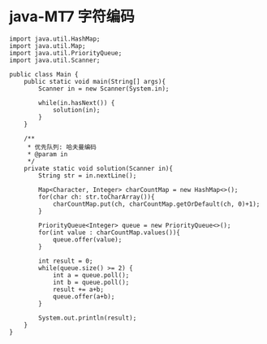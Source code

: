# java-MT7 字符编码


    import java.util.HashMap;
    import java.util.Map;
    import java.util.PriorityQueue;
    import java.util.Scanner;
    
    public class Main {
        public static void main(String[] args){
            Scanner in = new Scanner(System.in);
    
            while(in.hasNext()) {
                solution(in);
            }
        }
    
        /**
         * 优先队列: 哈夫曼编码
         * @param in
         */
        private static void solution(Scanner in){
            String str = in.nextLine();
    
            Map<Character, Integer> charCountMap = new HashMap<>();
            for(char ch: str.toCharArray()){
                charCountMap.put(ch, charCountMap.getOrDefault(ch, 0)+1);
            }
    
            PriorityQueue<Integer> queue = new PriorityQueue<>();
            for(int value : charCountMap.values()){
                queue.offer(value);
            }
    
            int result = 0;
            while(queue.size() >= 2) {
                int a = queue.poll();
                int b = queue.poll();
                result += a+b;
                queue.offer(a+b);
            }
    
            System.out.println(result);
        }
    }

  

